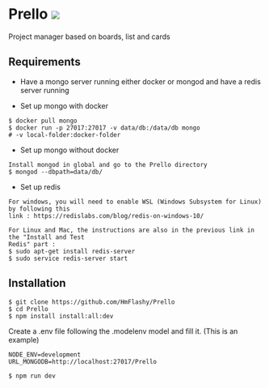 # Prello ![](https://travis-ci.com/HmFlashy/Prello.svg?token=H9stsxmjt3Ar2bnQk6hz&branch=master)
Project manager based on boards, list and cards

## Requirements
* Have a mongo server running either docker or mongod and have a redis server running

* Set up mongo with docker

```
$ docker pull mongo
$ docker run -p 27017:27017 -v data/db:/data/db mongo
# -v local-folder:docker-folder
```

* Set up mongo without docker

```
Install mongod in global and go to the Prello directory
$ mongod --dbpath=data/db/
```

* Set up redis
```
For windows, you will need to enable WSL (Windows Subsystem for Linux) by following this 
link : https://redislabs.com/blog/redis-on-windows-10/

For Linux and Mac, the instructions are also in the previous link in the "Install and Test 
Redis" part :
$ sudo apt-get install redis-server
$ sudo service redis-server start
```

## Installation

```
$ git clone https://github.com/HmFlashy/Prello
$ cd Prello
$ npm install install:all:dev
```
Create a .env file following the .modelenv model and fill it. (This is an example)
```
NODE_ENV=development
URL_MONGODB=http://localhost:27017/Prello
```
```
$ npm run dev
```
